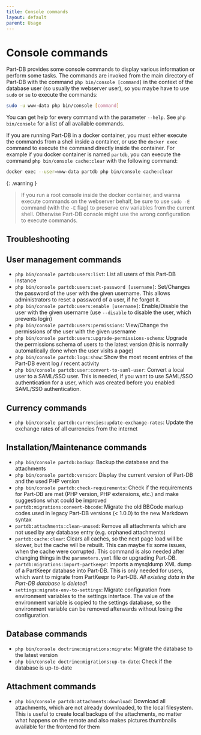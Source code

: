 ```yaml
---
title: Console commands
layout: default
parent: Usage
---
```


# Console commands

Part-DB provides some console commands to display various information or perform some tasks.
The commands are invoked from the main directory of Part-DB with the command `php bin/console [command]` in the context
of the database user (so usually the webserver user), so you maybe have to use `sudo` or `su` to execute the commands: 
  
```bash
sudo -u www-data php bin/console [command]
```

You can get help for every command with the parameter `--help`. See `php bin/console` for a list of all available
commands.

If you are running Part-DB in a docker container, you must either execute the commands from a shell inside a container,
or use the `docker exec` command to execute the command directly inside the container. For example if you docker container
is named `partdb`, you can execute the command `php bin/console cache:clear` with the following command:

```bash
docker exec --user=www-data partdb php bin/console cache:clear
```

{: .warning }
> If you run a root console inside the docker container, and wanna execute commands on the webserver behalf, be sure to use `sudo -E` command (with the `-E` flag) to preserve env variables from the current shell.
> Otherwise Part-DB console might use the wrong configuration to execute commands.

## Troubleshooting

## User management commands

* `php bin/console partdb:users:list`: List all users of this Part-DB instance
* `php bin/console partdb:users:set-password [username]`: Set/Changes the password of the user with the given username.
  This allows administrators to reset a password of a user, if he forgot it.
* `php bin/console partdb:users:enable [username]`: Enable/Disable the user with the given username (use `--disable` to
  disable the user, which prevents login)
* `php bin/console partdb:users:permissions`: View/Change the permissions of the user with the given username
* `php bin/console partdb:users:upgrade-permissions-schema`: Upgrade the permissions schema of users to the latest
  version (this is normally automatically done when the user visits a page)
* `php bin/console partdb:logs:show`: Show the most recent entries of the Part-DB event log / recent activity
* `php bin/console partdb:user:convert-to-saml-user`: Convert a local user to a SAML/SSO user. This is needed, if you
  want to use SAML/SSO authentication for a user, which was created before you enabled SAML/SSO authentication.

## Currency commands

* `php bin/console partdb:currencies:update-exchange-rates`: Update the exchange rates of all currencies from the
  internet

## Installation/Maintenance commands

* `php bin/console partdb:backup`: Backup the database and the attachments
* `php bin/console partdb:version`: Display the current version of Part-DB and the used PHP version
* `php bin/console partdb:check-requirements`: Check if the requirements for Part-DB are met (PHP version, PHP
  extensions, etc.) and make suggestions what could be improved
* `partdb:migrations:convert-bbcode`: Migrate the old BBCode markup codes used in legacy Part-DB versions (< 1.0.0) to
  the new Markdown syntax
* `partdb:attachments:clean-unused`: Remove all attachments which are not used by any database entry (e.g. orphaned
  attachments)
* `partdb:cache:clear`: Clears all caches, so the next page load will be slower, but the cache will be rebuilt. This can
  maybe fix some issues, when the cache were corrupted. This command is also needed after changing things in
  the `parameters.yaml` file or upgrading Part-DB.
* `partdb:migrations:import-partkeepr`: Imports a mysqldump XML dump of a PartKeepr database into Part-DB. This is only
  needed for users, which want to migrate from PartKeepr to Part-DB. *All existing data in the Part-DB database is
  deleted!*
* `settings:migrate-env-to-settings`: Migrate configuration from environment variables to the settings interface.
The value of the environment variable is copied to the settings database, so the environment variable can be removed afterwards without losing the configuration.

## Database commands

* `php bin/console doctrine:migrations:migrate`: Migrate the database to the latest version
* `php bin/console doctrine:migrations:up-to-date`: Check if the database is up-to-date

## Attachment commands

* `php bin/console partdb:attachments:download`: Download all attachments, which are not already downloaded, to the
  local filesystem. This is useful to create local backups of the attachments, no matter what happens on the remote and
 also makes pictures thumbnails available for the frontend for them
